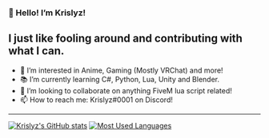 ### 👋 Hello! I’m Krislyz!
## I just like fooling around and contributing with what I can.
- 👀 I’m interested in Anime, Gaming (Mostly VRChat) and more!
- 📚 I’m currently learning C#, Python, Lua, Unity and Blender.
- 💞️ I’m looking to collaborate on anything FiveM lua script related!
- 📫 How to reach me: Krislyz#0001 on Discord!

---

[![Krislyz's GitHub stats](https://github-readme-stats.vercel.app/api?username=Krislyz&theme=radical)](https://github.com/Krislyz)
[![Most Used Languages](https://github-readme-stats.vercel.app/api/top-langs/?username=anuraghazra&layout=compact&theme=radical)](https://github.com/anuraghazra/github-readme-stats)
